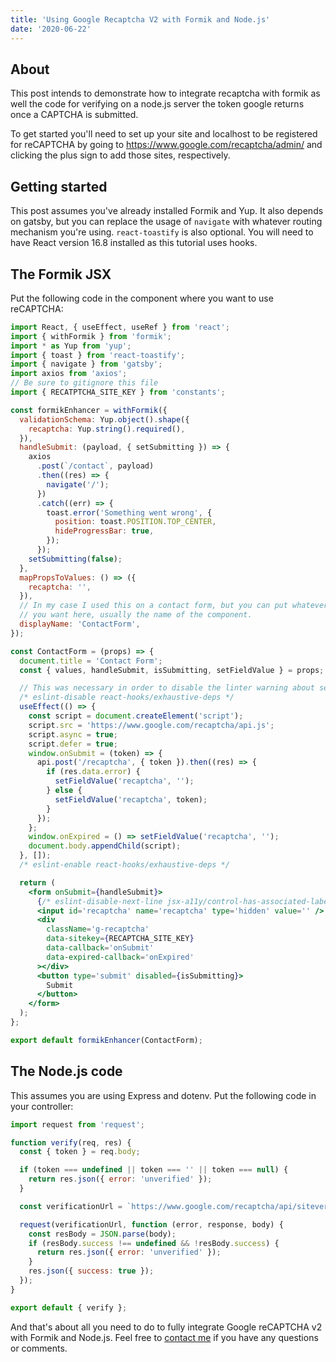 ```yaml
---
title: 'Using Google Recaptcha V2 with Formik and Node.js'
date: '2020-06-22'
---
```


## About

This post intends to demonstrate how to integrate recaptcha with formik
as well the code for verifying on a node.js server the token google returns
once a CAPTCHA is submitted.

To get started you'll need to set up your site and localhost to be registered
for reCAPTCHA by going to https://www.google.com/recaptcha/admin/ and clicking
the plus sign to add those sites, respectively.

## Getting started

This post assumes you've already installed Formik and Yup. It also depends on gatsby, but you can replace the usage of `navigate` with whatever routing
mechanism you're using. `react-toastify` is also optional. You will need to
have React version 16.8 installed as this tutorial uses hooks.

## The Formik JSX

Put the following code in the component where you want to use reCAPTCHA\:

```jsx
import React, { useEffect, useRef } from 'react';
import { withFormik } from 'formik';
import * as Yup from 'yup';
import { toast } from 'react-toastify';
import { navigate } from 'gatsby';
import axios from 'axios';
// Be sure to gitignore this file
import { RECATPTCHA_SITE_KEY } from 'constants';

const formikEnhancer = withFormik({
  validationSchema: Yup.object().shape({
    recaptcha: Yup.string().required(),
  }),
  handleSubmit: (payload, { setSubmitting }) => {
    axios
      .post(`/contact`, payload)
      .then((res) => {
        navigate('/');
      })
      .catch((err) => {
        toast.error('Something went wrong', {
          position: toast.POSITION.TOP_CENTER,
          hideProgressBar: true,
        });
      });
    setSubmitting(false);
  },
  mapPropsToValues: () => ({
    recaptcha: '',
  }),
  // In my case I used this on a contact form, but you can put whatever
  // you want here, usually the name of the component.
  displayName: 'ContactForm',
});

const ContactForm = (props) => {
  document.title = 'Contact Form';
  const { values, handleSubmit, isSubmitting, setFieldValue } = props;

  // This was necessary in order to disable the linter warning about setFieldValue
  /* eslint-disable react-hooks/exhaustive-deps */
  useEffect(() => {
    const script = document.createElement('script');
    script.src = 'https://www.google.com/recaptcha/api.js';
    script.async = true;
    script.defer = true;
    window.onSubmit = (token) => {
      api.post('/recaptcha', { token }).then((res) => {
        if (res.data.error) {
          setFieldValue('recaptcha', '');
        } else {
          setFieldValue('recaptcha', token);
        }
      });
    };
    window.onExpired = () => setFieldValue('recaptcha', '');
    document.body.appendChild(script);
  }, []);
  /* eslint-enable react-hooks/exhaustive-deps */

  return (
    <form onSubmit={handleSubmit}>
      {/* eslint-disable-next-line jsx-a11y/control-has-associated-label */}
      <input id='recaptcha' name='recaptcha' type='hidden' value='' />
      <div
        className='g-recaptcha'
        data-sitekey={RECAPTCHA_SITE_KEY}
        data-callback='onSubmit'
        data-expired-callback='onExpired'
      ></div>
      <button type='submit' disabled={isSubmitting}>
        Submit
      </button>
    </form>
  );
};

export default formikEnhancer(ContactForm);
```

## The Node.js code

This assumes you are using Express and dotenv. Put the following code in your controller\:

```javascript
import request from 'request';

function verify(req, res) {
  const { token } = req.body;

  if (token === undefined || token === '' || token === null) {
    return res.json({ error: 'unverified' });
  }

  const verificationUrl = `https://www.google.com/recaptcha/api/siteverify?secret=${process.env.RECAPTCHA_SECRET_KEY}&response=${token}&remoteip=${req.connection.remoteAddress}`;

  request(verificationUrl, function (error, response, body) {
    const resBody = JSON.parse(body);
    if (resBody.success !== undefined && !resBody.success) {
      return res.json({ error: 'unverified' });
    }
    res.json({ success: true });
  });
}

export default { verify };
```

And that's about all you need to do to fully integrate Google reCAPTCHA v2 with
Formik and Node.js. Feel free to [contact me](/contact) if you have any
questions or comments.

